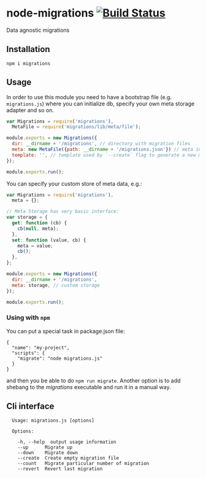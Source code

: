 node-migrations
[![Build Status](https://api.travis-ci.org/Adslot/node-migrations.png)](https://travis-ci.org/Adslot/node-migrations)
============

Data agnostic migrations

## Installation

    npm i migrations

## Usage

In order to use this module you need to have a bootstrap file (e.g. `migrations.js`) where you
can initialize db, specify your own meta storage adapter and so on.

```javascript
var Migrations = require('migrations'),
  MetaFile = require('migrations/lib/meta/file');

module.exports = new Migrations({
  dir: __dirname + '/migrations', // directory with migration files
  meta: new MetaFile({path: __dirname + '/migrations.json'}) // meta information storage
  template: '', // template used by `--create` flag to generate a new migration file
});

module.exports.run();
```

You can specify your custom store of meta data, e.g.:

```javascript
var Migrations = require('migrations'),
  meta = {};

// Meta Storage has very basic interface:
var storage = {
  get: function (cb) {
    cb(null, meta);
  },
  set: function (value, cb) {
    meta = value;
    cb();
  },
};

module.exports = new Migrations({
  dir: __dirname + '/migrations',
  meta: storage, // custom storage
});

module.exports.run();
```

### Using with `npm`

You can put a special task in package.json file:

```
{
  "name": "my-project",
  "scripts": {
    "migrate": "node migrations.js"
  }
}
```

and then you be able to do `npm run migrate`. Another option is to add shebang
to the _migrations_ executable and run it in a manual way.

## Cli interface

```
  Usage: migrations.js [options]

  Options:

    -h, --help  output usage information
    --up      Migrate up
    --down    Migrate down
    --create  Create empty migration file
    --count   Migrate particular number of migration
    --revert  Revert last migration
```
